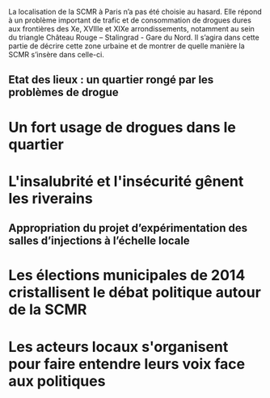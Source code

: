 La localisation de la SCMR à Paris n’a pas été choisie au hasard. Elle répond à un problème important de trafic et de consommation de drogues dures aux frontières des Xe, XVIIIe et XIXe arrondissements, notamment au sein du triangle Château Rouge – Stalingrad - Gare du Nord. Il s’agira dans cette partie de décrire cette zone urbaine et de montrer de quelle manière la SCMR s’insère dans celle-ci.  

## Etat des lieux : un quartier rongé par les problèmes de drogue

# Un fort usage de drogues dans le quartier

# L'insalubrité et l'insécurité gênent les riverains

## Appropriation du projet d’expérimentation des salles d’injections à l’échelle locale

# Les élections municipales de 2014 cristallisent le débat politique autour de la SCMR

# Les acteurs locaux s'organisent pour faire entendre leurs voix face aux politiques
